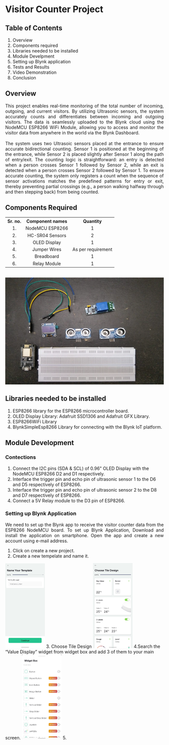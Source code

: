 # Visitor Counter Project

## Table of Contents
1. Overview
2. Components required
3. Libraries needed to be installed
4. Module Develpment
5. Setting up Blynk application
6. Tests and Results
7. Video Demonstration
8. Conclusion

## Overview

<div align="justify">
This project enables real-time monitoring of the total number of incoming, outgoing, and current visitors. By utilizing Ultrasonic sensors, the system accurately counts and differentiates between incoming and outgoing visitors. The data is seamlessly uploaded to the Blynk cloud using the NodeMCU ESP8266 WiFi Module, allowing you to access and monitor the visitor data from anywhere in the world via the Blynk Dashboard.
</div>
<br>
<div align="justify">
The system uses two Ultrasoic sensors placed at the entrance to ensure accurate bidirectional counting. Sensor 1 is positioned at the beginning of the entrance, while Sensor 2 is placed slightly after Sensor 1 along the path of entry/exit. The counting logic is straightforward: an entry is detected when a person crosses Sensor 1 followed by Sensor 2, while an exit is detected when a person crosses Sensor 2 followed by Sensor 1. To ensure accurate counting, the system only registers a count when the sequence of sensor activations matches the predefined patterns for entry or exit, thereby preventing partial crossings (e.g., a person walking halfway through and then stepping back) from being counted.
</div>

## Components Required
<table>
  <tr align="center">
    <th>
      Sr. no.
    </th>
    <th>
      Component names
    </th>
    <th>
      Quantity
    </th>
  </tr>
  <tr align="center">
    <td>
      1.
    </td>
    <td>
      NodeMCU ESP8266
    </td>
    <td>
      1
    </td>
  </tr>
  <tr align="center">
    <td>
      2.
    </td>
    <td>
      HC-SR04 Sensors
    </td>
    <td>
      2
    </td>
  </tr>
  <tr align="center">
    <td>
      3.
    </td>
    <td>
      OLED Display
    </td>
    <td>
      1
    </td>
  </tr>
  <tr align="center">
    <td>
      4.
    </td>
    <td>
      Jumper Wires
    </td>
    <td>
      As per requirement
    </td>
  </tr>
  <tr align="center">
    <td>
      5.
    </td>
    <td>
      Breadboard
    </td>
    <td>
      1
    </td>
  </tr>
  <tr align="center">
    <td>
      6.
    </td>
    <td>
      Relay Module
    </td>
    <td>
      1
    </td>
  </tr>
</table>

<br>
<img src="Components.png">
<br>

## Libraries needed to be installed
1. ESP8266 library for the ESP8266 microcontroller board.
2. OLED Display Library: Adafruit SSD1306 and Adafruit GFX Library.
3. ESP8266WiFi Library
4. BlynkSimpleEsp8266 Library for connecting with the Blynk IoT platform.

## Module Development
### Contections
1. Connect the I2C pins (SDA & SCL) of 0.96" OLED Display  with the NodeMCU ESP8266 D2 and D1 respectively.
2. Interface the trigger pin and echo pin of ultrasonic sensor 1 to the D6 and D5 respectively of ESP8266.
3. Interface the trigger pin and echo pin of ultrasonic sensor 2 to the D8 and D7 respectively of ESP8266.
4. Connect a 5V Relay module to the D3 pin of ESP8266.

### Setting up Blynk Application
<p align="justify">We need to set up the Blynk app to receive the visitor counter data from the ESP8266 NodeMCU board. To set up Blynk Application, Download and install the application on smartphone. Open the app and create a new account using e-mail address.</p>

1. Click on create a new project.
2. Create a new tempelate and name it.
<img src="Blynk_1.jpeg" width="25%" height="25%">
3. Choose Tile Design
<img src="Blynk_2.jpeg" width="25%" height="25%">
4.Search the “Value Display” widget from widget box and add 3 of them to your main screen.
<img src="Blynk_3.jpeg" width="25%" height="25%">
5. 
